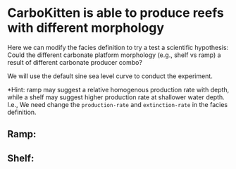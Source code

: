# CarboKitten is able to produce reefs with different morphology

Here we can modify the facies definition to try a test a scientific hypothesis:
Could the different carbonate platform morphology (e.g., shelf vs ramp) a result of different carbonate producer combo?

We will use the default sine sea level curve to conduct the experiment.

*Hint: ramp may suggest a relative homogenous production rate with depth, while a shelf may suggest higher production rate at shallower water depth. I.e., We need change the `production-rate` and `extinction-rate` in the facies definition.

## Ramp:


## Shelf:


